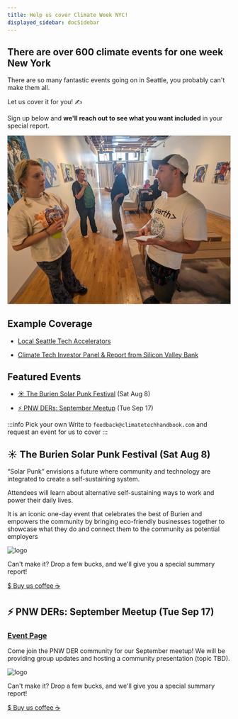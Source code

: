 ```yaml
---
title: Help us cover Climate Week NYC!
displayed_sidebar: docSidebar
---
```


## There are over 600 climate events for one week New York

There are so many fantastic events going on in Seattle, you probably can't make them all.

Let us cover it for you! ✍️

Sign up below and **we'll reach out to see what you want included** in your special report.

![reporter at an event](../static/img/seattle-event-reporting.jpg)


## Example Coverage

- [Local Seattle Tech Accelerators](https://www.linkedin.com/feed/update/urn:li:activity:7224869709203038208)

- [Climate Tech Investor Panel & Report from Silicon Valley Bank](https://www.linkedin.com/feed/update/urn:li:activity:7224526092621987840/)

## Featured Events

- [☀️ The Burien Solar Punk Festival](#%EF%B8%8F-the-burien-solar-punk-festival-sat-aug-8) (Sat Aug 8)

- [⚡️ PNW DERs: September Meetup](#%EF%B8%8F-pnw-ders-september-meetup-tue-sep-17) (Tue Sep 17)

:::info Pick your own
Write to `feedback@climatetechhandbook.com` and request an event for us to cover
:::

## ☀️ The Burien Solar Punk Festival (Sat Aug 8)

“Solar Punk” envisions a future where community and technology are integrated to create a self-sustaining system. 

Attendees will learn about alternative self-sustaining ways to work and power their daily lives.

It is an iconic one-day event that celebrates the best of Burien and empowers the community by bringing eco-friendly businesses together to showcase what they do and connect them to the community as potential employers

![logo](https://items-images-production.s3.us-west-2.amazonaws.com/files/991244dc8730abd5e364295158a5e9fbbabf128c/original.png)

Can't make it? Drop a few bucks, and we'll give you a special summary report!

<a href="https://square.link/u/pGK8PWKz" class="doc-button" target="_blank" rel="noopener noreferrer">$ Buy us coffee ☕️</a>

## ⚡️ PNW DERs: September Meetup (Tue Sep 17)

### [Event Page](https://lu.ma/rtnvum09)

Come join the PNW DER community for our September meetup! We will be providing group updates and hosting a community presentation (topic TBD).

![logo](https://images.lumacdn.com/cdn-cgi/image/format=auto,fit=cover,dpr=1,background=white,quality=75,width=400,height=400/event-covers/59/4d06f507-1d98-4210-924b-03d8b33bafd8)

Can't make it? Drop a few bucks, and we'll give you a special summary report!

<a href="https://square.link/u/pGK8PWKz" class="doc-button" target="_blank" rel="noopener noreferrer">$ Buy us coffee ☕️</a>